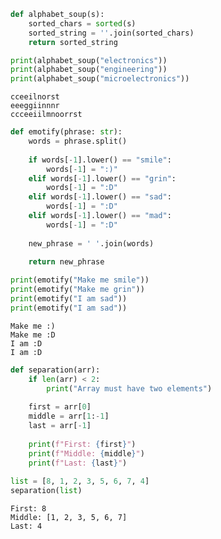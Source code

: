 ```python
def alphabet_soup(s):
    sorted_chars = sorted(s)
    sorted_string = ''.join(sorted_chars)
    return sorted_string

print(alphabet_soup("electronics"))  
print(alphabet_soup("engineering"))
print(alphabet_soup("microelectronics"))
```

    cceeilnorst
    eeeggiinnnr
    ccceeiilmnoorrst
    


```python
def emotify(phrase: str):
    words = phrase.split()
    
    if words[-1].lower() == "smile":
        words[-1] = ":)"
    elif words[-1].lower() == "grin":
        words[-1] = ":D"
    elif words[-1].lower() == "sad":
        words[-1] = ":D"
    elif words[-1].lower() == "mad":
        words[-1] = ":D"
        
    new_phrase = ' '.join(words)
    
    return new_phrase

print(emotify("Make me smile"))
print(emotify("Make me grin"))
print(emotify("I am sad"))
print(emotify("I am sad"))
```

    Make me :)
    Make me :D
    I am :D
    I am :D
    


```python
def separation(arr):
    if len(arr) < 2:
        print("Array must have two elements")
        
    first = arr[0]
    middle = arr[1:-1]
    last = arr[-1]
    
    print(f"First: {first}")
    print(f"Middle: {middle}")
    print(f"Last: {last}")
    
list = [8, 1, 2, 3, 5, 6, 7, 4]
separation(list)
```

    First: 8
    Middle: [1, 2, 3, 5, 6, 7]
    Last: 4
    
